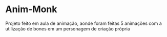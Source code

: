 # Anim-Monk
 Projeto feito em aula de animação, aonde foram feitas 5 animações com a utilização de bones em um personagem de criação própria
